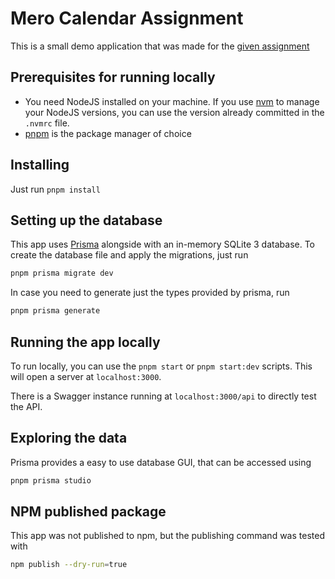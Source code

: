 # Mero Calendar Assignment

This is a small demo application that was made for the [given assignment](https://docs.google.com/document/d/1InqCGSMupbu28M9ikwfqVR5_y5DfPixzxbI7S9bRXcE/edit)

## Prerequisites for running locally

- You need NodeJS installed on your machine. If you use [nvm](https://github.com/nvm-sh/nvm) to manage your NodeJS versions, you can use the version already committed in the `.nvmrc` file.
- [pnpm](https://pnpm.io/installation#using-corepack) is the package manager of choice

## Installing

Just run `pnpm install`

## Setting up the database

This app uses [Prisma](https://www.prisma.io/) alongside with an in-memory SQLite 3 database. To create the database file and apply the migrations, just run

```bash
pnpm prisma migrate dev
```

In case you need to generate just the types provided by prisma, run 

```bash
pnpm prisma generate
```

## Running the app locally

To run locally, you can use the `pnpm start` or `pnpm start:dev` scripts. This will open a server at `localhost:3000`.

There is a Swagger instance running at `localhost:3000/api` to directly test the API.


## Exploring the data

Prisma provides a easy to use database GUI, that can be accessed using

```bash
pnpm prisma studio
```
## NPM published package

This app was not published to npm, but the publishing command was tested with

```bash
npm publish --dry-run=true
```
